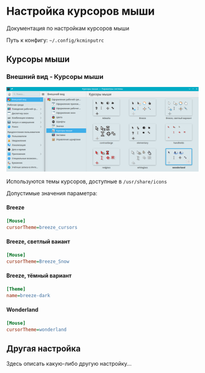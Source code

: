 # Настройка курсоров мыши

Документация по настройкам курсоров мыши

Путь к конфигу: `~/.config/kcminputrc`

## Курсоры мыши

### Внешний вид - Курсоры мыши

![""](../img/20230706_124734.png "")

Используются темы курсоров, доступные в `/usr/share/icons`

Допустимые значения параметра:

#### Breeze

```ini
[Mouse]
cursorTheme=breeze_cursors
```

#### Breeze, светлый ваиант

```ini
[Mouse]
cursorTheme=Breeze_Snow
```

#### Breeze, тёмный вариант

```ini
[Theme]
name=breeze-dark
```

#### Wonderland

```ini
[Mouse]
cursorTheme=wonderland
```


## Другая настройка

Здесь описать какую-либо другую настройку...
